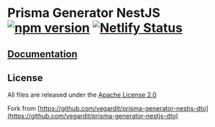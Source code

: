 # Prisma Generator NestJS [![npm version](https://badge.fury.io/js/prisma-generator-nestjs.svg)](https://www.npmjs.com/package/prisma-generator-nestjs) [![Netlify Status](https://api.netlify.com/api/v1/badges/5506fb1e-286c-4834-adae-9e3c967f294b/deploy-status)](https://app.netlify.com/sites/prisma-generator-nestjs/deploys)

## [Documentation](https://prisma-generator-nestjs.netlify.app/)

## License

All files are released under the [Apache License 2.0](./LICENSE)

Fork from [https://github.com/vegardit/prisma-generator-nestjs-dto](https://github.com/vegardit/prisma-generator-nestjs-dto)
